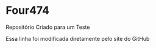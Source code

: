 # Four474
 Repositório Criado para  um Teste

Essa linha foi modificada diretamente pelo site do GitHub
